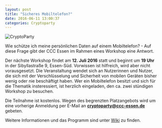 ```yaml
---
layout: post
title: "Sicheres Mobiltelefon?"
date: 2016-06-11 13:00:37
categories: Cryptoparty
---
```


![CryptoParty](/media/2014-07-04/web_800px.png)


Wie schütze ich meine persönlichen Daten auf einem Mobiltelefon? - Auf diese Frage gibt der CCC Essen im Rahmen eines Workshop eine Antwort.

Der nächste Workshop findet am **12. Juli 2016** statt und beginnt um **19 Uhr** in der Sibyllastraße 9, Essen-Süd. Vorwissen ist hilfreich, wird aber nicht vorausgesetzt. Die Veranstaltung wendet sich an Nutzerinnen und Nutzer, die sich mit der Verschlüsselung und Sicherheit von mobilen Geräten bisher wenig oder nie beschäftigt haben. Wer ein Mobiltelefon besitzt und sich für die Thematik insteressiert, ist herzlich eingeladen, den ca. zwei stündigen Workshop zu besuchen.

Die Teilnahme ist kostenlos. Wegen des begrenzten Platzangebots wird um eine vorherige Anmeldung per E-Mail an **cryptoparty@ccc-essen.de** gebeten. 

Weitere Informationen und das Programm sind unter [Wiki](https://wiki.chaospott.de/CryptoParty) zu finden.
